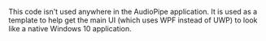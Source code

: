 ﻿This code isn't used anywhere in the AudioPipe application. It is used as a
template to help get the main UI (which uses WPF instead of UWP) to look like a
native Windows 10 application.